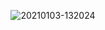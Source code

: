 <p align="center">
<img src=https://i.ibb.co/CBsqQ1x/mc-bot.jpg" alt="20210103-132024" border="0">
</p>
